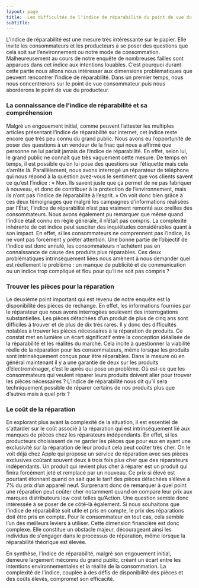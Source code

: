 ```yaml
---
layout: page
title:  Les difficultés de l'indice de réparabilité du point de vue du consommateur 
subtitle: 
---
```


  L'indice de réparabilité est une mesure très intéressante sur le papier. Elle invite les consommateurs et les producteurs à se poser des questions que cela soit sur l’environnement ou notre mode de consommation. Malheureusement au cours de notre enquête de nombreuses failles sont apparues dans cet indice aux intentions louables. C’est pourquoi durant cette partie nous allons nous intéresser aux dimensions problématiques que peuvent rencontrer l’indice de réparabilité. Dans un premier temps, nous nous concentrerons sur le point de vue consommateur puis nous aborderons le point de vue du producteur. 

### La connaissance de l’indice de réparabilité et sa compréhension 
 
  Malgré un engouement initial, comme peuvent l’attester les multiples articles présentant l’indice de réparabilité sur internet, cet indice reste encore que très peu connu du grand public. Nous avons eu l’opportunité de poser des questions à un vendeur de la fnac qui nous a affirmé que personne ne lui parlait jamais de l’indice de réparabilité. En effet, selon lui, le grand public ne connaît que très vaguement cette mesure. De temps en temps, il est possible qu’on lui pose des questions sur l’étiquette mais cela s’arrête là. Parallèlement, nous avons interrogé un réparateur de téléphone qui nous répond à la question avez-vous le sentiment que vos clients savent ce qu’est l’indice : « Non. Ils savent juste que ça permet de ne pas fabriquer à nouveau, et donc de contribuer à la protection de l’environnement, mais ils n’ont pas l’indice de ́réparabilité à l’esprit. » On voit donc bien grâce à ces deux témoignages que malgré les campagnes d’informations réalisées par l'État, l’indice de réparabilité n’est pas vraiment remonté aux oreilles des consommateurs. Nous avons également pu remarquer que même quand l’indice était connu en règle générale, il n’était pas compris. La complexité inhérente de cet indice peut susciter des inquiétudes considérables quant à son impact. En effet, si les consommateurs ne comprennent pas l’indice, ils ne vont pas forcément y prêter attention. Une bonne partie de l’objectif de l’indice est donc annulé, les consommateurs n'achètent pas en connaissance de cause des produits plus réparables. Ces deux problématiques intrinsèquement liées nous amènent à nous demander quel est réellement le problème : un manque de publicité et de communication ou un indice trop compliqué et flou pour qu’il ne soit pas compris ?

### Trouver les pièces pour la réparation
 
  Le deuxième point important qui est revenu de notre enquête est la disponibilité des pièces de rechange. En effet, les informations fournies par le réparateur que nous avons interrogées soulèvent des interrogations substantielles. Les pièces détachées d’un produit de plus de cinq ans sont difficiles à trouver et de plus de dix très rares. Il y donc des difficultés notables à trouver les pièces nécessaires à la réparation de produits. Ce constat met en lumière un écart significatif entre la conception idéalisée de la réparabilité et les réalités du marché. Cela incite à questionner la viabilité réelle de la réparation pour les consommateurs, même lorsque les produits sont intrinsèquement conçus pour être réparables. Dans la mesure où en général maintenant il y a une garantie de deux sur les produits d’électroménager, c’est le après qui pose un problème. Où est-ce que les consommateurs qui veulent réparer leurs produits doivent aller pour trouver les pièces nécessaires ? L’indice de réparabilité nous dit qu’il sera techniquement possible de réparer certains de nos produits plus que d’autres mais à quel prix ?
 
### Le coût de la réparation

  En explorant plus avant la complexité de la situation, il est essentiel de s'attarder sur le coût associé à la réparation qui est intrinsèquement lié aux manques de pièces chez les réparateurs indépendants. En effet, si les producteurs choisissent de ne garder les pièces que pour eux en ayant une exclusivité sur la réparation de leur produit cela peut coûter très cher. On le voit déjà chez Apple qui propose un service de réparation avec ses pièces exclusives coûtant souvent deux à trois fois plus cher que des réparateurs indépendants. Un produit qui revient plus cher à réparer est un produit qui finira forcément jeté et remplacé par un nouveau. Ce prix si élevé est pourtant étonnant quand on sait que le tarif des pièces détachées s’élève à 7% du prix d’un appareil neuf. Surprenant donc de remarquer à quel point une réparation peut coûter cher notamment quand on compare leur prix aux marques distributeurs low cost telles qu’Action. Une question semble donc intéressée à se poser de ce côté-là également. Si nous souhaitons que l’indice de réparabilité soit utile et pris en compte, le prix des réparations doit être pris en compte. Pour le consommateur en tout cas, cela semble l’un des meilleurs leviers à utiliser. Cette dimension financière est donc complexe. Elle constitue un obstacle majeur, décourageant ainsi les individus de s'engager dans le processus de réparation, même lorsque la réparabilité théorique est élevée.
 
  En synthèse, l'indice de réparabilité, malgré son engouement initial, demeure largement méconnu du grand public, créant un écart entre les intentions environnementales et la réalité de la consommation. La complexité de l'indice, couplée à des défis de disponibilité des pièces et des coûts élevés, compromet son efficacité.
